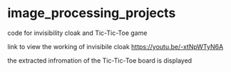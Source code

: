 # image_processing_projects
code for invisibility cloak and Tic-Tic-Toe game 

link to view the working of invisibile cloak 
https://youtu.be/-xtNpWTyN6A

the extracted infromation of the Tic-Tic-Toe board is displayed
